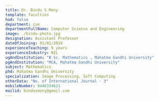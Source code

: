 ```yaml
---
title: Dr. Bindu S Mony
template: faculties
hod: false
department: cse
departmentFullName: Computer Science and Engineering
image: ./bindu-photo.jpg
designation: Assistant Professor
dateOfJoining: 01/01/2019
experienceTeaching: 9 years
experienceIndustry: NIL
ugAndInstitution: "B Sc. Mathematics , Mahatma Gandhi University"
pgAndInstitution: "MCA, Mahatma Gandhi University"
subject: Mathematics
phd: Mahatma Gandhi University
specialization: Image Processing, Soft Computing
otherData: "No. of International Journal - 3"
mobileNumber: 9446334621
mailid: bindusmony@gmail.com
---
```

